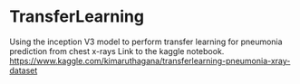 # TransferLearning
Using the inception V3 model to perform transfer learning for pneumonia prediction from chest x-rays
Link to the kaggle notebook.
https://www.kaggle.com/kimaruthagana/transferlearning-pneumonia-xray-dataset
